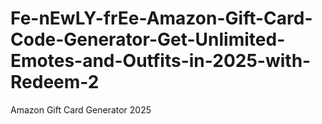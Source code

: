 # Fe-nEwLY-frEe-Amazon-Gift-Card-Code-Generator-Get-Unlimited-Emotes-and-Outfits-in-2025-with-Redeem-2
Amazon Gift Card Generator 2025

